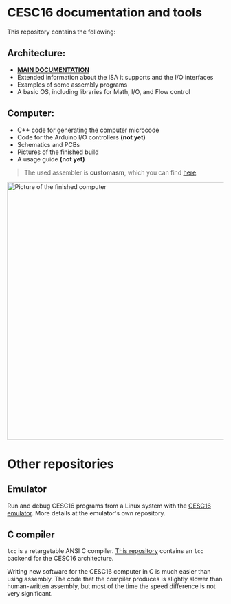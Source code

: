 # CESC16 documentation and tools

This repository contains the following:

## Architecture:
- [**MAIN DOCUMENTATION**](DOCS/CESC16.pdf)
- Extended information about the ISA it supports and the I/O interfaces
- Examples of some assembly programs
- A basic OS, including libraries for Math, I/O, and Flow control

## Computer:
- C++ code for generating the computer microcode
- Code for the Arduino I/O controllers **(not yet)**
- Schematics and PCBs
- Pictures of the finished build
- A usage guide **(not yet)**

> The used assembler is **customasm**, which you can find [here](https://github.com/hlorenzi/customasm).

<img src="Pictures/AllModules.jpg" alt="Picture of the finished computer" width="600"/>


# Other repositories

## Emulator
Run and debug CESC16 programs from a Linux system with the [CESC16 emulator](https://github.com/pol-rivero/CESC16-emulator).
More details at the emulator's own repository.

## C compiler
`lcc` is a retargetable ANSI C compiler. [This repository](https://github.com/pol-rivero/lcc) contains an `lcc` backend for the CESC16 architecture.

Writing new software for the CESC16 computer in C is much easier than using assembly. The code that the compiler produces is slightly slower than human-written assembly, but most of the time the speed difference is not very significant.
